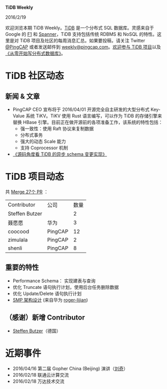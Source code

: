 **TiDB Weekly**

   2016/2/19

欢迎浏览本期 TiDB Weekly。[TiDB](https://github.com/pingcap/tidb) 是一个分布式 SQL 数据库。灵感来自于 Google 的 [F1](http://research.google.com/pubs/pub41344.html) 和 [Spanner](http://research.google.com/archive/spanner.html)，TiDB 支持包括传统 RDBMS 和 NoSQL 的特性。这里是对 TiDB 项目及社区的每周消息汇总。如果要投稿，请关注 Twitter [@](https://twitter.com/ThisWeekInRust)[PingCAP](https://twitter.com/PingCAP) 或者发送邮件到 [weekly@pingcap.com](mailto:weekly@pingcap.com)。[欢迎参与 TiDB 项目](https://github.com/pingcap/tidb/blob/master/CONTRIBUTING.md)以及[《从零开始写分布式数据库》](https://github.com/ngaut/builddatabase)。

# **TiDB 社区动态**

## 新闻 & 文章

* PingCAP CEO 宣布将于 2016/04/01 开源完全自主研发的大型分布式 Key-Value 系统 TiKV。TiKV 使用 Rust 语言编写，可以作为 TiDB 的存储引擎来替换 HBase 引擎。目前正在做开源前的各项准备工作，该系统的特性包括：
    * 强一致性：使用 Raft 协议来复制数据
    * 分布式事务
    * 强大的动态 Scale 能力
    * 支持 Coprocessor 机制
* [《源码角度看 TiDB 的异步 schema 变更实现》](https://github.com/ngaut/builddatabase/blob/master/f1/schema-change-implement.md)

# TiDB 项目动态

共 [Merge 27个 PR](https://github.com/pingcap/tidb/pulls?utf8=%E2%9C%93&q=is%3Apr+is%3Amerged+merged%3A2016-01-30..2016-02-19) ：

<table>
  <tr>
    <td>Contributor</td>
    <td>公司</td>
    <td>数量</td>
  </tr>
  <tr>
    <td>Steffen Butzer</td>
    <td></td>
    <td>2</td>
  </tr>
  <tr>
    <td>聂愿愿</td>
    <td>华为</td>
    <td>3</td>
  </tr>
  <tr>
    <td>coocood</td>
    <td>PingCAP</td>
    <td>12</td>
  </tr>
  <tr>
    <td>zimulala</td>
    <td>PingCAP</td>
    <td>2</td>
  </tr>
  <tr>
    <td>shenli</td>
    <td>PingCAP</td>
    <td>8</td>
  </tr>
</table>


## 重要的特性

* Performance Schema： 实现建表与查询
* 优化 Truncate 语句执行计划，使用后台任务删除数据
* 优化 Update/Delete 语句执行计划
* [SMP 架构设计](https://github.com/tidb-cn/docs/pull/3/files) (来自华为 [roger-lijian](https://github.com/roger-lijian))

## **（感谢）新增 Contributor**

* [Steffen Butzer](https://github.com/steffengy)（德国）

# **近期事件**

* 2016/04/16  第二届 Gopher China (Beijing) 演讲（[刘奇](http://weibo.com/chuangyiyongpin)）
* 2016/02/18 联通云计算交流
* 2016/02/18 万达技术交流
